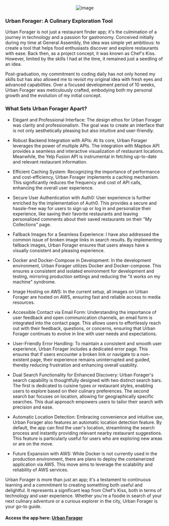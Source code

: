 
<p align="center">
  <img src="https://urban-forage.s3.amazonaws.com/logo.png" alt="image"/>
</p>

### Urban Forager: A Culinary Exploration Tool

Urban Forager is not just a restaurant finder app; it's the culmination of a journey in technology and a passion for gastronomy. Conceived initially during my time at General Assembly, the idea was simple yet ambitious: to create a tool that helps food enthusiasts discover and explore restaurants with ease. Back then, as a project concept, it was known as Chef's Kiss. However, limited by the skills I had at the time, it remained just a seedling of an idea.

Post-graduation, my commitment to coding daily has not only honed my skills but has also allowed me to revisit my original idea with fresh eyes and advanced capabilities. Over a focused development period of 10 weeks, Urban Forager was meticulously crafted, embodying both my personal growth and the evolution of my initial concept.

### What Sets Urban Forager Apart?

* Elegant and Professional Interface: The design ethos for Urban Forager was clarity and professionalism. The goal was to create an interface that is not only aesthetically pleasing but also intuitive and user-friendly.

* Robust Backend Integration with APIs: At its core, Urban Forager leverages the power of multiple APIs. The integration with Mapbox API provides a seamless and interactive visualization of restaurant locations. Meanwhile, the Yelp Fusion API is instrumental in fetching up-to-date and relevant restaurant information.

* Efficient Caching System: Recognizing the importance of performance and cost-efficiency, Urban Forager implements a caching mechanism. This significantly reduces the frequency and cost of API calls, enhancing the overall user experience.

* Secure User Authentication with Auth0: User experience is further enriched by the implementation of Auth0. This provides a secure and hassle-free way for users to sign up or log in and personalize their experience, like saving their favorite restaurants and leaving personalized comments about their saved restaurants on their "My Collections" page.

* Fallback Images for a Seamless Experience: I have also addressed the common issue of broken image links in search results. By implementing fallback images, Urban Forager ensures that users always have a visually consistent and pleasing experience.

* Docker and Docker-Compose in Development: In the development environment, Urban Forager utilizes Docker and Docker-compose. This ensures a consistent and isolated environment for development and testing, mirroring production settings and reducing the "it works on my machine" syndrome.
  
* Image Hosting on AWS: In the current setup, all images on Urban Forager are hosted on AWS, ensuring fast and reliable access to media resources.
  
* Accessible Contact via Email Form: Understanding the importance of user feedback and open communication channels, an email form is integrated into the contact page. This allows users to effortlessly reach out with their feedback, questions, or concerns, ensuring that Urban Forager continues to evolve in line with user needs and expectations.

* User-Friendly Error Handling: To maintain a consistent and smooth user experience, Urban Forager includes a dedicated error page. This ensures that if users encounter a broken link or navigate to a non-existent page, their experience remains uninterrupted and guided, thereby reducing frustration and enhancing overall usability.

* Dual Search Functionality for Enhanced Discovery: Urban Forager's search capability is thoughtfully designed with two distinct search bars. The first is dedicated to cuisine types or restaurant styles, enabling users to explore based on their culinary preferences. The second search bar focuses on location, allowing for geographically specific searches. This dual approach empowers users to tailor their search with precision and ease.

* Automatic Location Detection: Embracing convenience and intuitive use, Urban Forager also features an automatic location detection feature. By default, the app can find the user's location, streamlining the search process and instantly providing relevant nearby restaurant suggestions. This feature is particularly useful for users who are exploring new areas or are on the move.

* Future Expansion with AWS: While Docker is not currently used in the production environment, there are plans to deploy the containerized application via AWS. This move aims to leverage the scalability and reliability of AWS services.

Urban Forager is more than just an app; it's a testament to continuous learning and a commitment to creating something both useful and delightful. It represents a significant leap from Chef's Kiss, both in terms of technology and user experience. Whether you're a foodie in search of your next culinary adventure or a curious explorer in the city, Urban Forager is your go-to guide.

#### Access the app here: [Urban Forager](https://urban-forager.netlify.app/)
